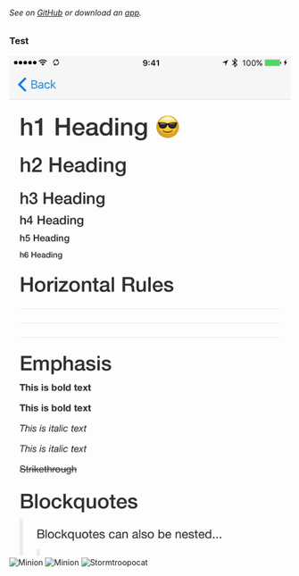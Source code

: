 ###### See on [GitHub](https://github.com/YutoMizutani/AppInfoFiles/blob/master/OperantChamberApp/docs/AudioInfo.md) or download an [app]().


### Test

![GIF](https://github.com/keitaoouchi/MarkdownView/blob/master/sample.gif "GIF")
![Minion](https://octodex.github.com/images/minion.png)
![Minion](https://octodex.github.com/images/minion.png)
![Stormtroopocat](https://octodex.github.com/images/stormtroopocat.jpg "The Stormtroopocat")